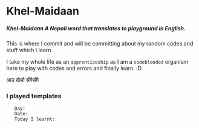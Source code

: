 # Khel-Maidaan 
##### Khel-Maidaan A Nepali word that translates to playground in English.

 
 This is where I commit and will be committing about my random codes and stuff which I learn

I take my whole life as an `apprenticeship` as I am a `codeblooded` organism here to play with codes and errors and finally learn. :D 

आउ खेलौ सँगैसँगै

### I played templates
 
``` 
   Day: 
   Date: 
   Today I learnt: 
```
